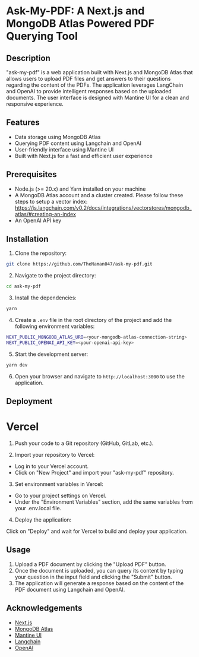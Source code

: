 # Ask-My-PDF: A Next.js and MongoDB Atlas Powered PDF Querying Tool

## Description

"ask-my-pdf" is a web application built with Next.js and MongoDB Atlas that allows users to upload PDF files and get answers to their questions regarding the content of the PDFs. The application leverages LangChain and OpenAI to provide intelligent responses based on the uploaded documents. The user interface is designed with Mantine UI for a clean and responsive experience.

## Features

- Data storage using MongoDB Atlas
- Querying PDF content using Langchain and OpenAI
- User-friendly interface using Mantine UI
- Built with Next.js for a fast and efficient user experience

## Prerequisites

- Node.js (>= 20.x) and Yarn installed on your machine
- A MongoDB Atlas account and a cluster created. Please follow these steps to setup a vector index: https://js.langchain.com/v0.2/docs/integrations/vectorstores/mongodb_atlas/#creating-an-index
- An OpenAI API key

## Installation

1. Clone the repository:

```bash
git clone https://github.com/TheNaman047/ask-my-pdf.git
```

2. Navigate to the project directory:

```bash
cd ask-my-pdf
```

3. Install the dependencies:

```bash
yarn
```

4. Create a `.env` file in the root directory of the project and add the following environment variables:

```bash
NEXT_PUBLIC_MONGODB_ATLAS_URI=<your-mongodb-atlas-connection-string>
NEXT_PUBLIC_OPENAI_API_KEY=<your-openai-api-key>
```

5. Start the development server:

```bash
yarn dev
```

6. Open your browser and navigate to `http://localhost:3000` to use the application.

## Deployment
# Vercel
1. Push your code to a Git repository (GitHub, GitLab, etc.).

2. Import your repository to Vercel:
- Log in to your Vercel account.
- Click on "New Project" and import your "ask-my-pdf" repository.

3. Set environment variables in Vercel:

- Go to your project settings on Vercel.
- Under the "Environment Variables" section, add the same variables from your .env.local file.

4. Deploy the application:

Click on "Deploy" and wait for Vercel to build and deploy your application.

## Usage

1. Upload a PDF document by clicking the "Upload PDF" button.
2. Once the document is uploaded, you can query its content by typing your question in the input field and clicking the "Submit" button.
3. The application will generate a response based on the content of the PDF document using Langchain and OpenAI.

## Acknowledgements

- [Next.js](https://nextjs.org/)
- [MongoDB Atlas](https://www.mongodb.com/cloud/atlas)
- [Mantine UI](https://mantine.dev/)
- [Langchain](https://langchain.readthedocs.io/en/latest/)
- [OpenAI](https://openai.com/)
